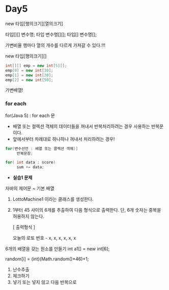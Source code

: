 # Day5

new 타입[행의크기][열의크기]

타입[][] 변수명;
타입 변수명[][];
타입[] 변수명[];

가변비율
행마다 열의 개수를 다르게 가져갈 수 있다.!!!

new 타입[행의크기][]

```java
int[][] emp = new int[5][];
emp[0] = new int[10];
emp[1] = new int[20];
emp[2] = new int[50];
```

가변배열!

### for each

for(Java 5) : for each 문

- 배열 또는 컬렉션 객체의 데이터들을 꺼내서 반복처리하려는 경우 사용하는 반복문이다.
- 앞에서부터 차례대로 하나하나 꺼내서 처리하려는 경우!

```java
for(변수선언 : 배열 또는 콜렉션 객체)]
     반복문장; 

for( int data : score)
     sum += data;
```

- **실습1 문제**

자바의 제어문 ~ 기본 배열

1. LottoMachine1 이라는 클래스를  생성한다.

2. 1부터 45 사이의 6개를 추출하여 다음 형식으로 출력한다.
   단, 6개 숫자는 중복을 허용하지 않는다.

   [ 출력형식 ]

   오늘의 로또 번호 - x, x, x, x, x, x

6개의 배열을 갖는 원소를 만들기
int a1[] = new int[6];

random[i] = (int)(Math.random()*46)+1;

1. 난수추출
2. 체크하기
3. 넣기 또는 넣지 않고 다음 반복으로 